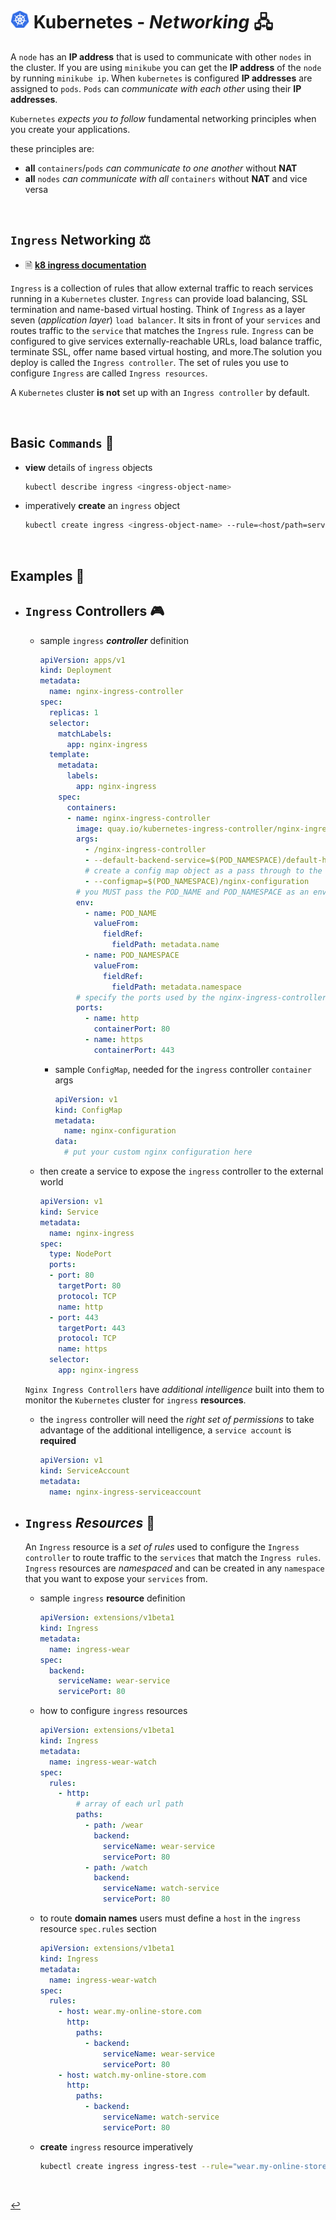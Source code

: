 # <img src="../../00-resources/img/k8s.png" width="30px"> **Kubernetes** - ***Networking*** 🖧

A `node` has an **IP address** that is used to communicate with other `nodes` in the cluster. If you are using `minikube` you can get the **IP address** of the `node` by running ```minikube ip```. When `kubernetes` is configured **IP addresses** are assigned to `pods`. `Pods` can *communicate with each other* using their **IP addresses**.
  
`Kubernetes` *expects you to follow* fundamental networking principles when you create your applications.  

these principles are:
  * **all** `containers`/`pods` *can communicate to one another* without **NAT**
  * **all** `nodes` *can communicate with all* `containers` without **NAT** and vice versa
  
<br>

## **`Ingress` Networking** ⚖️

* 🗎 [**k8 ingress documentation**](https://kubernetes.io/docs/concepts/services-networking/ingress/)

`Ingress` is a collection of rules that allow external traffic to reach services running in a `Kubernetes` cluster. `Ingress` can provide load balancing, SSL termination and name-based virtual hosting. Think of `Ingress` as a layer seven (*application layer*) `load balancer`. It sits in front of your `services` and routes traffic to the `service` that matches the `Ingress` rule. `Ingress` can be configured to give services externally-reachable URLs, load balance traffic, terminate SSL, offer name based virtual hosting, and more.The solution you deploy is called the `Ingress controller`. The set of rules you use to configure `Ingress` are called `Ingress resources`.

A `Kubernetes` cluster **is not** set up with an `Ingress controller` by default.

<br />

## **Basic** `Commands` 📝

* **view** details of `ingress` objects

  ```bash
  kubectl describe ingress <ingress-object-name>
  ```

* imperatively **create** an `ingress` object

  ```bash
  kubectl create ingress <ingress-object-name> --rule=<host/path=service:port> --backend=<backend>
  ```


<br>

## **Examples** 🧩

* ## **`Ingress`** **Controllers** 🎮

  * sample `ingress` ***controller*** definition

    ```yaml
    apiVersion: apps/v1
    kind: Deployment
    metadata:
      name: nginx-ingress-controller
    spec:
      replicas: 1
      selector:
        matchLabels:
          app: nginx-ingress
      template:
        metadata:
          labels:
            app: nginx-ingress
        spec:
          containers:
          - name: nginx-ingress-controller
            image: quay.io/kubernetes-ingress-controller/nginx-ingress-controller:0.30.0
            args:
              - /nginx-ingress-controller
              - --default-backend-service=$(POD_NAMESPACE)/default-http-backend
              # create a config map object as a pass through to the nginx-controller for custom configuration
              - --configmap=$(POD_NAMESPACE)/nginx-configuration
            # you MUST pass the POD_NAME and POD_NAMESPACE as an env variables to the nginx-ingress-controller
            env:
              - name: POD_NAME
                valueFrom:
                  fieldRef:
                    fieldPath: metadata.name
              - name: POD_NAMESPACE
                valueFrom:
                  fieldRef:
                    fieldPath: metadata.namespace
            # specify the ports used by the nginx-ingress-controller
            ports:
              - name: http
                containerPort: 80
              - name: https
                containerPort: 443
    ```

    * sample `ConfigMap`, needed for the `ingress` controller `container` args

      ```yaml
      apiVersion: v1
      kind: ConfigMap
      metadata:
        name: nginx-configuration
      data:
        # put your custom nginx configuration here
      ```

  * then create a service to expose the `ingress` controller to the external world

    ```yaml
    apiVersion: v1
    kind: Service
    metadata:
      name: nginx-ingress
    spec:
      type: NodePort
      ports:
      - port: 80
        targetPort: 80
        protocol: TCP
        name: http
      - port: 443
        targetPort: 443
        protocol: TCP
        name: https
      selector:
        app: nginx-ingress
    ```

  `Nginx Ingress Controllers` have *additional intelligence* built into them to monitor the `Kubernetes` cluster for `ingress` **resources**.

  * the `ingress` controller will need the *right set of permissions* to take advantage of the additional intelligence, a `service account` is **required**

    ```yaml
    apiVersion: v1
    kind: ServiceAccount
    metadata:
      name: nginx-ingress-serviceaccount
    ```

* ## **`Ingress`** ***Resources*** 🧱

  An `Ingress` resource is a *set of rules* used to configure the `Ingress controller` to route traffic to the `services` that match the `Ingress rules`. `Ingress` resources are *namespaced* and can be created in any `namespace` that you want to expose your `services` from. 

  * sample `ingress` **resource**  definition

    ```yaml
    apiVersion: extensions/v1beta1
    kind: Ingress
    metadata:
      name: ingress-wear
    spec:
      backend:
        serviceName: wear-service
        servicePort: 80
    ```

  * how to configure `ingress` resources

    ```yaml
    apiVersion: extensions/v1beta1
    kind: Ingress
    metadata:
      name: ingress-wear-watch
    spec:
      rules:
        - http:
            # array of each url path
            paths:
              - path: /wear
                backend:
                  serviceName: wear-service
                  servicePort: 80
              - path: /watch
                backend:
                  serviceName: watch-service
                  servicePort: 80  
    ```

  * to route **domain names** users must define a `host` in the `ingress` resource `spec.rules` section

    ```yaml
    apiVersion: extensions/v1beta1
    kind: Ingress
    metadata:
      name: ingress-wear-watch
    spec:
      rules:
        - host: wear.my-online-store.com
          http:
            paths:
              - backend:
                  serviceName: wear-service
                  servicePort: 80
        - host: watch.my-online-store.com
          http:
            paths:
              - backend:
                  serviceName: watch-service
                  servicePort: 80
    ```

  * **create** `ingress` resource imperatively

    ``` bash
    kubectl create ingress ingress-test --rule="wear.my-online-store.com/wear*=wear-service:80"
    ```

<br>

[↩️](../)
